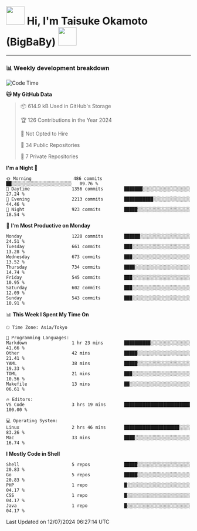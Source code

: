 <!-- Title -->
<h1>
    <img src="https://media.tenor.com/TlyRveJkgo4AAAAi/cloud-cloud-strife.gif" width="50"/> 
    Hi, I'm Taisuke Okamoto (BigBaBy) 
    <img src="https://media.tenor.com/TlyRveJkgo4AAAAi/cloud-cloud-strife.gif" width="50"/>
</h1>

---

<h3> 📊 Weekly development breakdown </h3>
<!-- waka-readme-stats -->

<!--START_SECTION:waka-->
![Code Time](http://img.shields.io/badge/Code%20Time-1%2C787%20hrs%2033%20mins-blue)

**🐱 My GitHub Data** 

> 📦 614.9 kB Used in GitHub's Storage 
 > 
> 🏆 126 Contributions in the Year 2024
 > 
> 🚫 Not Opted to Hire
 > 
> 📜 34 Public Repositories 
 > 
> 🔑 7 Private Repositories 
 > 
**I'm a Night 🦉** 

```text
🌞 Morning                486 commits         ██░░░░░░░░░░░░░░░░░░░░░░░   09.76 % 
🌆 Daytime                1356 commits        ███████░░░░░░░░░░░░░░░░░░   27.24 % 
🌃 Evening                2213 commits        ███████████░░░░░░░░░░░░░░   44.46 % 
🌙 Night                  923 commits         █████░░░░░░░░░░░░░░░░░░░░   18.54 % 
```
📅 **I'm Most Productive on Monday** 

```text
Monday                   1220 commits        ██████░░░░░░░░░░░░░░░░░░░   24.51 % 
Tuesday                  661 commits         ███░░░░░░░░░░░░░░░░░░░░░░   13.28 % 
Wednesday                673 commits         ███░░░░░░░░░░░░░░░░░░░░░░   13.52 % 
Thursday                 734 commits         ████░░░░░░░░░░░░░░░░░░░░░   14.74 % 
Friday                   545 commits         ███░░░░░░░░░░░░░░░░░░░░░░   10.95 % 
Saturday                 602 commits         ███░░░░░░░░░░░░░░░░░░░░░░   12.09 % 
Sunday                   543 commits         ███░░░░░░░░░░░░░░░░░░░░░░   10.91 % 
```


📊 **This Week I Spent My Time On** 

```text
🕑︎ Time Zone: Asia/Tokyo

💬 Programming Languages: 
Markdown                 1 hr 23 mins        ██████████░░░░░░░░░░░░░░░   41.66 % 
Other                    42 mins             █████░░░░░░░░░░░░░░░░░░░░   21.41 % 
YAML                     38 mins             █████░░░░░░░░░░░░░░░░░░░░   19.33 % 
TOML                     21 mins             ███░░░░░░░░░░░░░░░░░░░░░░   10.56 % 
Makefile                 13 mins             ██░░░░░░░░░░░░░░░░░░░░░░░   06.61 % 

🔥 Editors: 
VS Code                  3 hrs 19 mins       █████████████████████████   100.00 % 

💻 Operating System: 
Linux                    2 hrs 46 mins       █████████████████████░░░░   83.26 % 
Mac                      33 mins             ████░░░░░░░░░░░░░░░░░░░░░   16.74 % 
```

**I Mostly Code in Shell** 

```text
Shell                    5 repos             █████░░░░░░░░░░░░░░░░░░░░   20.83 % 
Go                       5 repos             █████░░░░░░░░░░░░░░░░░░░░   20.83 % 
PHP                      1 repo              █░░░░░░░░░░░░░░░░░░░░░░░░   04.17 % 
CSS                      1 repo              █░░░░░░░░░░░░░░░░░░░░░░░░   04.17 % 
Java                     1 repo              █░░░░░░░░░░░░░░░░░░░░░░░░   04.17 % 
```




 Last Updated on 12/07/2024 06:27:14 UTC
<!--END_SECTION:waka-->

